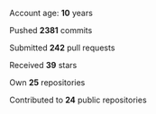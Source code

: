 Account age: **10** years

Pushed **2381** commits

Submitted **242** pull requests

Received **39** stars

Own **25** repositories

Contributed to **24** public repositories
